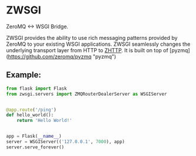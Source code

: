 # ZWSGI
ZeroMQ <-> WSGI Bridge.

ZWSGI provides the ability to use rich messaging patterns provided by ZeroMQ to your existing WSGI applications. ZWSGI seamlessly changes the underlying transport layer from HTTP to [ZHTTP](http://rfc.zeromq.org/spec:33 "ZHTTP"). It is built on top of [pyzmq] (https://github.com/zeromq/pyzmq "pyzmq")

## Example:

```python
from flask import Flask
from zwsgi.servers import ZMQRouterDealerServer as WSGIServer


@app.route('/ping')
def hello_world():
    return 'Hello World!'


app = Flask(__name__)
server = WSGIServer(('127.0.0.1', 7000), app)
server.serve_forever()
```
